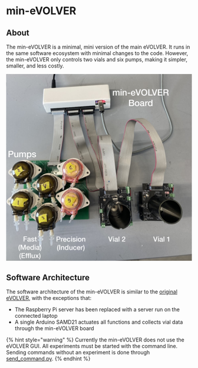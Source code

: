 # min-eVOLVER

## About

The min-eVOLVER is a minimal, mini version of the main eVOLVER. It runs in the same software ecosystem with minimal changes to the code. However, the min-eVOLVER only controls two vials and six pumps, making it simpler, smaller, and less costly.

<img src="../../.gitbook/assets/image (48).png" alt="" data-size="original">

## Software Architecture

The software architecture of the min-eVOLVER is similar to the [original eVOLVER](../../software/overview-of-software-architecture.md), with the exceptions that:&#x20;

* The Raspberry Pi server has been replaced with a server run on the connected laptop&#x20;
* A single Arduino SAMD21 actuates all functions and collects vial data through the min-eVOLVER board

{% hint style="warning" %}
Currently the min-eVOLVER does not use the eVOLVER GUI. All experiments must be started with the command line. Sending commands without an experiment is done through [send\_command.py](send\_command.py.md).
{% endhint %}

